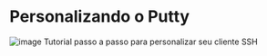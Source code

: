 # Personalizando o Putty
 ![image](https://user-images.githubusercontent.com/44467803/144595113-84b9dead-31e2-4827-98ea-525d4bbd823a.png)
Tutorial passo a passo para personalizar seu cliente SSH
